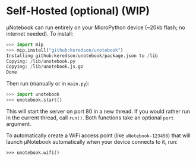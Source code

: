 # Self-Hosted (optional) (WIP)
µNotebook can run entirely on your MicroPython device (~20kb flash; no internet needed).  To install:
```python
>>> import mip
>>> mip.install("github:keredson/unotebook")
Installing github:keredson/unotebook/package.json to /lib
Copying: /lib/unotebook.py
Copying: /lib/unotebook.js.gz
Done
```

Then run (manually or in `main.py`):
```python
>>> import unotebook
>>> unotebook.start()
```
This will start the server on port 80 in a new thread.
If you would rather run in the current thread, call `run()`.
Both functions take an optional `port` argument.

To automatically create a WiFi access point (like `uNotebook-123456`) that will launch 
µNotebook automatically when your device connects to it, run:
```
>>> unotebook.wifi()
```
